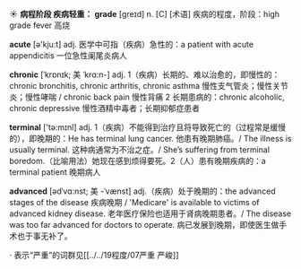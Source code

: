 ☀ <span class="category">**病程阶段 疾病轻重：**</span>
<span class="vocabulary">**grade**</span> [ɡreɪd] 
<span class="definition">n. [C] [术语] 疾病的程度，阶段：</span>high grade fever 高烧

<span class="vocabulary">**acute**</span> [ə'kju:t] 
<span class="definition">adj. 医学中可指（疾病）急性的：</span>a patient with acute appendicitis 一位急性阑尾炎病人

<span class="vocabulary">**chronic**</span> [ˈkrɒnɪk; 美 ˈkrɑ:n-]
<span class="definition">adj. 1（疾病）长期的、难以治愈的，即慢性的：</span>chronic bronchitis, chronic arthritis, chronic asthma 慢性支气管炎；慢性关节炎；慢性哮喘 / chronic back pain 慢性背痛 <span class="definition">2 长期患病的：</span>chronic alcoholic, chronic depressive 慢性酒精中毒者；长期抑郁症患者

<span class="vocabulary">**terminal**</span> ['tə:mɪnl] 
<span class="definition">adj. 1（疾病）不能得到治疗且将导致死亡的（过程常是缓慢的），即晚期的：</span>He has terminal lung cancer. 他患有晚期肺癌。/ The illness is usually terminal. 这种病通常为不治之症。/ She’s suffering from terminal boredom.（比喻用法）她现在感到烦得要死。<span class="definition">2（人）患有晚期疾病的：</span>a terminal patient 晚期病人
           
<span class="vocabulary">**advanced**</span> [ədˈvɑ:nst; 美 -ˈvænst]
<span class="definition">adj.（疾病）处于晚期的：</span>the advanced stages of the disease 疾病晚期 / 'Medicare' is available to victims of advanced kidney disease. 老年医疗保险也适用于肾病晚期患者。/ The disease was too far advanced for doctors to operate. 病已发展到晚期，即使医生做手术也于事无补了。
        
· 表示“严重”的词群见[[../../19程度/07严重 严峻]]
